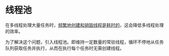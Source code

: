 # 线程池 #

在多线程处理大量任务时，<u>频繁地创建和销毁线程是耗时的</u>，这会降低多线程处理的效率。

为了解决这个问题，引入线程池。即维持一定数量的常驻线程，循环不停地从任务队列获取任务并执行，从而在执行每个任务时无需创建线程。
